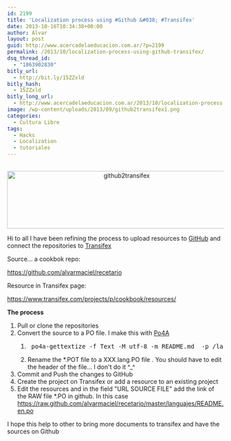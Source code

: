 ```yaml
---
id: 2199
title: 'Localization process using #Github &#038; #Transifex'
date: 2013-10-16T10:34:38+00:00
author: Alvar
layout: post
guid: http://www.acercadelaeducacion.com.ar/?p=2199
permalink: /2013/10/localization-process-using-github-transifex/
dsq_thread_id:
  - "1863902830"
bitly_url:
  - http://bit.ly/15ZZxld
bitly_hash:
  - 15ZZxld
bitly_long_url:
  - http://www.acercadelaeducacion.com.ar/2013/10/localization-process-using-github-transifex/
image: /wp-content/uploads/2013/09/github2transifex1.png
categories:
  - Cultura Libre
tags:
  - Hacks
  - Localization
  - tutoriales
---
```

<p style="text-align: center;"> <img class="size-full wp-image-2202 aligncenter" alt="github2transifex" src="http://www.acercadelaeducacion.com.ar/wp-content/uploads/2013/09/github2transifex1.png" width="540" height="134" /></p>
Hi to all
I have been refining the process to upload resources to <a title="Web page GitHub" href="http://github.com">GitHub</a> and connect the repositories to <a title="Web page Transifex" href="http://www.acercadelaeducacion.com.ar/2013/09/pajarito-callejero/">Transifex</a>

Source... a cookbok repo:

<a title="Cookbok repo" href="https://github.com/alvarmaciel/recetario">https://github.com/alvarmaciel/recetario</a>

Resource in Transifex page:

<a title="Web page Transifex" href="http://www.acercadelaeducacion.com.ar/2013/09/pajarito-callejero/">https://www.transifex.com/projects/p/cookbook/resources/</a>

<strong>The process</strong>
<ol>
	<li>Pull or clone the repositories</li>
	<li>Convert the source to a PO file. I make this with <a title="web page of po4a" href="http://po4a.alioth.debian.org/">Po4A</a>
<ol>
	<li>
<pre class="brush:shell"> po4a-gettextize -f Text -M utf-8 -m README.md  -p /language/README.pot</pre>
</li>
	<li>Rename the *.POT file to a XXX.lang.PO file . You should have to edit the header of the file... I don't do it ^_^</li>
</ol>
</li>
	<li>Commit and Push the changes to GitHub</li>
	<li>Create the project on Transifex or add a resource to an existing project</li>
	<li>Edit the resources and in the field "URL SOURCE FILE" add the link of the RAW file *.PO in github. In this case <a title="Link of RAW file" href="https://raw.github.com/alvarmaciel/recetario/master/languajes/README.en.po">https://raw.github.com/alvarmaciel/recetario/master/languajes/README.en.po</a></li>
</ol>
I hope this help to other to bring more documents to transifex and have the sources on Github